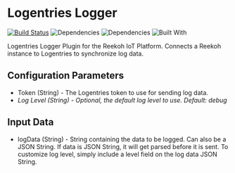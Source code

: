 # Logentries Logger

[![Build Status](https://travis-ci.org/Reekoh/logentries-logger.svg)](https://travis-ci.org/Reekoh/logentries-logger)
![Dependencies](https://img.shields.io/david/Reekoh/logentries-logger.svg)
![Dependencies](https://img.shields.io/david/dev/Reekoh/logentries-logger.svg)
![Built With](https://img.shields.io/badge/built%20with-gulp-red.svg)

Logentries Logger Plugin for the Reekoh IoT Platform. Connects a Reekoh instance to Logentries to synchronize log data.

## Configuration Parameters

* Token (String) - The Logentries token to use for sending log data.
* *Log Level (String) - Optional, the default log level to use. Default: debug*

## Input Data

* logData (String) - String containing the data to be logged. Can also be a JSON String. If data is JSON String, it will get parsed before it is sent. To customize log level, simply include a level field on the log data JSON String.
